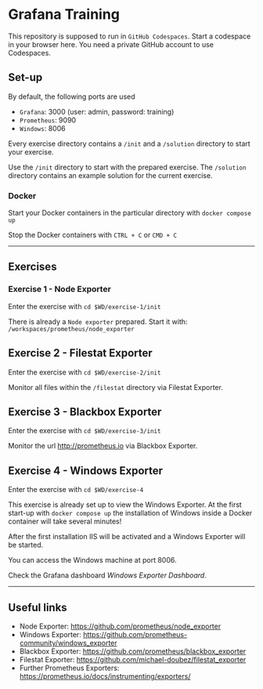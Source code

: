 # Grafana Training

This repository is supposed to run in `GitHub Codespaces`. Start a codespace in your browser here.
You need a private GitHub account to use Codespaces.

## Set-up

By default, the following ports are used

- `Grafana`: 3000 (user: admin, password: training)
- `Prometheus`: 9090
- `Windows`: 8006

Every exercise directory contains a `/init` and a `/solution` directory to start your exercise.

Use the `/init` directory to start with the prepared exercise.
The `/solution` directory contains an example solution for the current exercise.

### Docker

Start your Docker containers in the particular directory with `docker compose up`

Stop the Docker containers with `CTRL + C` or `CMD + C`

---
## Exercises

### Exercise 1 - Node Exporter

Enter the exercise with `cd $WD/exercise-1/init`

There is already a `Node exporter` prepared.
Start it with: `/workspaces/prometheus/node_exporter`

## Exercise 2 - Filestat Exporter

Enter the exercise with `cd $WD/exercise-2/init`

Monitor all files within the `/filestat` directory via Filestat Exporter.

## Exercise 3 - Blackbox Exporter

Enter the exercise with `cd $WD/exercise-3/init`

Monitor the url http://prometheus.io via Blackbox Exporter.

## Exercise 4 - Windows Exporter

Enter the exercise with `cd $WD/exercise-4`

This exercise is already set up to view the Windows Exporter.
At the first start-up with `docker compose up` the installation of Windows inside a Docker container
will take several minutes!

After the first installation IIS will be activated and a Windows Exporter will be started.

You can access the Windows machine at port 8006.

Check the Grafana dashboard _Windows Exporter Dashboard_.

---
## Useful links

- Node Exporter: https://github.com/prometheus/node_exporter
- Windows Exporter: https://github.com/prometheus-community/windows_exporter
- Blackbox Exporter: https://github.com/prometheus/blackbox_exporter
- Filestat Exporter: https://github.com/michael-doubez/filestat_exporter
- Further Prometheus Exporters: https://prometheus.io/docs/instrumenting/exporters/
